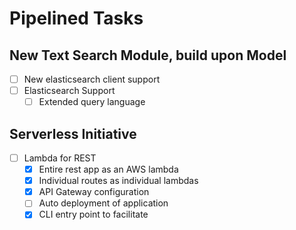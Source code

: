 Pipelined Tasks
==============

New Text Search Module, build upon Model
-----------------------
- [ ] New elasticsearch client support 
- [ ] Elasticsearch Support
  - [ ] Extended query language

Serverless Initiative
--------------------------
- [ ] Lambda for REST
  - [x] Entire rest app as an AWS lambda
  - [x] Individual routes as individual lambdas
  - [x] API Gateway configuration
  - [ ] Auto deployment of application
  - [x] CLI entry point to facilitate